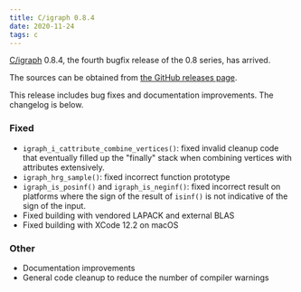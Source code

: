 ```yaml
---
title: C/igraph 0.8.4
date: 2020-11-24
tags: c
---
```


[C/igraph](https://igraph.org/c/) 0.8.4, the fourth bugfix release of the 0.8 series, has arrived.

The sources can be obtained from [the GitHub releases page](https://github.com/igraph/igraph/releases/tag/0.8.4).

This release includes bug fixes and documentation improvements. The changelog is below.

### Fixed

 - `igraph_i_cattribute_combine_vertices()`: fixed invalid cleanup code that eventually filled up the "finally" stack when combining vertices with attributes extensively.
 - `igraph_hrg_sample()`: fixed incorrect function prototype
 - `igraph_is_posinf()` and `igraph_is_neginf()`: fixed incorrect result on platforms where the sign of the result of `isinf()` is not indicative of the sign of the input.
 - Fixed building with vendored LAPACK and external BLAS
 - Fixed building with XCode 12.2 on macOS

### Other

 - Documentation improvements
 - General code cleanup to reduce the number of compiler warnings

